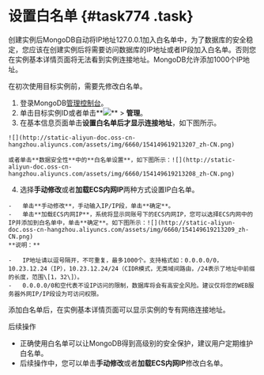 # 设置白名单 {#task774 .task}

创建实例后MongoDB自动将IP地址127.0.0.1加入白名单中，为了数据库的安全稳定，您应该在创建实例后将需要访问数据库的IP地址或者IP段加入白名单。否则您在实例基本详情页面将无法看到实例连接地址。MongoDB允许添加1000个IP地址。

在初次使用目标实例前，需要先修改白名单。

1.   登录MongoDB[管理控制台](https://mongodb.console.aliyun.com/)。 
2.  单击目标实例ID或者单击**![](http://static-aliyun-doc.oss-cn-hangzhou.aliyuncs.com/assets/img/6660/154149619213206_zh-CN.png)** \> **管理**。 
3.   在基本信息页面单击**设置白名单后才显示连接地址**，如下图所示。 

    ![](http://static-aliyun-doc.oss-cn-hangzhou.aliyuncs.com/assets/img/6660/154149619213207_zh-CN.png)

    或者单击**数据安全性**中的**白名单设置**，如下图所示：![](http://static-aliyun-doc.oss-cn-hangzhou.aliyuncs.com/assets/img/6660/154149619213208_zh-CN.png)

4.   选择**手动修改**或者**加载ECS内网IP**两种方式设置IP白名单。 

    -   单击**手动修改**，手动输入IP/IP段，单击**确定**。
    -   单击**加载ECS内网IP**，系统将显示同账号下的ECS内网IP，您可以选择ECS内网中的IP并添加到白名单中，单击**确定**。如下图所示：![](http://static-aliyun-doc.oss-cn-hangzhou.aliyuncs.com/assets/img/6660/154149619213209_zh-CN.png)
    **说明：** 

    -   IP地址请以逗号隔开，不可重复，最多1000个。支持格式如：0.0.0.0/0，10.23.12.24（IP），10.23.12.24/24（CIDR模式，无类域间路由，/24表示了地址中前缀的长度，范围\[1，32\]）。
    -   0.0.0.0/0和空代表不设IP访问的限制，数据库将会有高安全风险。建议仅将您的WEB服务器外网IP/IP段设为可访问权限。


添加白名单后，在实例基本详情页面可以显示实例的专有网络连接地址。

后续操作

-   正确使用白名单可以让MongoDB得到高级别的安全保护，建议用户定期维护白名单。
-   后续操作中，您可以单击**手动修改**或者**加载ECS内网IP**修改白名单。

